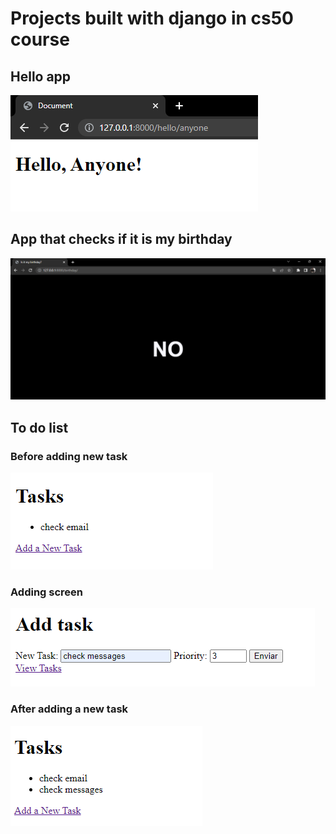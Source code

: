 # Projects built with django in cs50 course

## Hello app

<img src="screenshots/hello.png">

## App that checks if it is my birthday

<img src="screenshots/birthday.png">

## To do list

### Before adding  new task

<img src="screenshots/list1.png">

### Adding screen

<img src="screenshots/add.png">

### After adding a new task

<img src="screenshots/list2.png">

